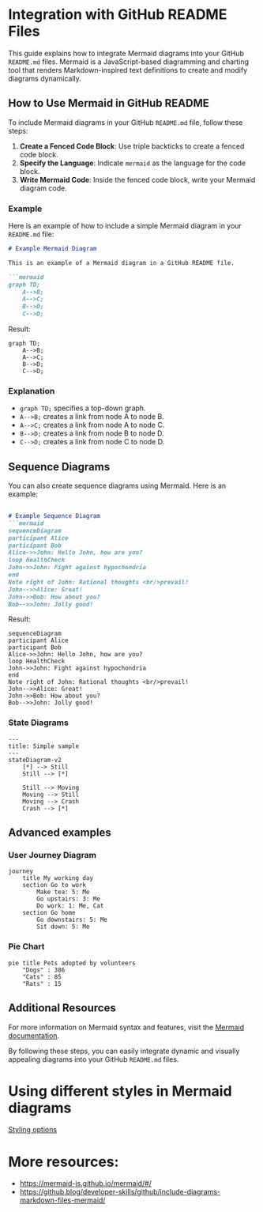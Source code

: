 # Integration with GitHub README Files

This guide explains how to integrate Mermaid diagrams into your GitHub `README.md` files. Mermaid is a JavaScript-based diagramming and charting tool that renders Markdown-inspired text definitions to create and modify diagrams dynamically.



## How to Use Mermaid in GitHub README

To include Mermaid diagrams in your GitHub `README.md` file, follow these steps:

1. **Create a Fenced Code Block**: Use triple backticks to create a fenced code block.
2. **Specify the Language**: Indicate `mermaid` as the language for the code block.
3. **Write Mermaid Code**: Inside the fenced code block, write your Mermaid diagram code.

### Example

Here is an example of how to include a simple Mermaid diagram in your `README.md` file:

```markdown
# Example Mermaid Diagram

This is an example of a Mermaid diagram in a GitHub README file.

```mermaid
graph TD;
    A-->B;
    A-->C;
    B-->D;
    C-->D;
```
 
Result:
```mermaid
graph TD;
    A-->B;
    A-->C;
    B-->D;
    C-->D;
```

### Explanation

- `graph TD;` specifies a top-down graph.
- `A-->B;` creates a link from node A to node B.
- `A-->C;` creates a link from node A to node C.
- `B-->D;` creates a link from node B to node D.
- `C-->D;` creates a link from node C to node D.

## Sequence Diagrams

You can also create sequence diagrams using Mermaid. Here is an example:

```markdown
    
# Example Sequence Diagram
```mermaid
sequenceDiagram
participant Alice
participant Bob
Alice->>John: Hello John, how are you?
loop HealthCheck
John->>John: Fight against hypochondria
end
Note right of John: Rational thoughts <br/>prevail!
John-->>Alice: Great!
John->>Bob: How about you?
Bob-->>John: Jolly good!

```
 

Result:
```mermaid
sequenceDiagram
participant Alice
participant Bob
Alice->>John: Hello John, how are you?
loop HealthCheck
John->>John: Fight against hypochondria
end
Note right of John: Rational thoughts <br/>prevail!
John-->>Alice: Great!
John->>Bob: How about you?
Bob-->>John: Jolly good!
```

### State Diagrams

```mermaid
---
title: Simple sample
---
stateDiagram-v2
    [*] --> Still
    Still --> [*]

    Still --> Moving
    Moving --> Still
    Moving --> Crash
    Crash --> [*]
```

## Advanced examples

### User Journey Diagram

```mermaid
journey
    title My working day
    section Go to work
        Make tea: 5: Me
        Go upstairs: 3: Me
        Do work: 1: Me, Cat
    section Go home
        Go downstairs: 5: Me
        Sit down: 5: Me
```

### Pie Chart

```mermaid
pie title Pets adopted by volunteers
    "Dogs" : 386
    "Cats" : 85
    "Rats" : 15
```
## Additional Resources

For more information on Mermaid syntax and features, visit the [Mermaid documentation](https://mermaid-js.github.io/mermaid/#/).

By following these steps, you can easily integrate dynamic and visually appealing diagrams into your GitHub `README.md` files.

# Using different styles in Mermaid diagrams

[Styling options](./examples/styles.md)

# More resources:
- https://mermaid-js.github.io/mermaid/#/
- https://github.blog/developer-skills/github/include-diagrams-markdown-files-mermaid/
```
